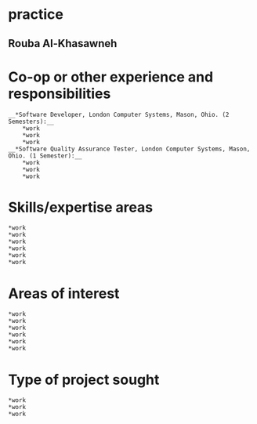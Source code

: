 # practice
## **Rouba Al-Khasawneh**

# **Co-op or other experience and responsibilities**

	__*Software Developer, London Computer Systems, Mason, Ohio. (2 Semesters):__
		*work
		*work
		*work
	__*Software Quality Assurance Tester, London Computer Systems, Mason, Ohio. (1 Semester):__
		*work
		*work
		*work

# **Skills/expertise areas**

	*work
	*work
	*work
	*work
	*work
	*work

# **Areas of interest**
	
	*work
	*work
	*work
	*work
	*work
	*work

# **Type of project sought**
	
	*work
	*work
	*work
	
